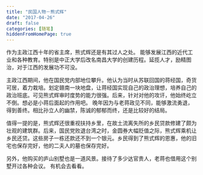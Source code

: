 ```yaml
---
title: "民国人物－熊式辉"
date: "2017-04-26"
draft: false
categories: [随笔]
hiddenFromHomePage: true
---
```

作为主政江西十年的省主席，熊式辉还是有其过人之处。 能够发展江西的近代工业和各种教育。特别是中正大学后改名南昌大学的创建历程。延揽人才，励精图治，对于江西的发展功不可没。

主政江西期间，他在国民党内部地位攀升。他认为当时从苏联回国的蒋经国，奇货可居，着力栽培。划定赣南一块地盘，让蒋经国实现自己的政治理想，培养自己的政治班底。可见熊式辉审时度势的能力很强。后来，针对对他的攻讦，他始终屹立不倒。想必是小蒋后面起的作用吧。
晚年因为与老蒋政见不同，能够激流勇退，得到善终。相比孙立人的幽禁，陈诚的郁郁而终，还是比较好的结局。

值得一提的是，熊式辉还很重视扶持乡里，在故土流离失所的乡民贷款修建了颇为壮观的建筑群。后来，国民党败退台湾之时，金圆券大幅贬值之际，熊式辉乘机让乡民还贷。这些房子一栋还款还不到一个银元。乡民得到了熊式辉的恩惠，他的旧宅也保存完好，他的二夫人的墓也保存完好。 

另外，他购买的庐山别墅也是一道风景。接待了多少达官贵人，老蒋也借用这个别墅开过各种会议。 有机会去看看。


